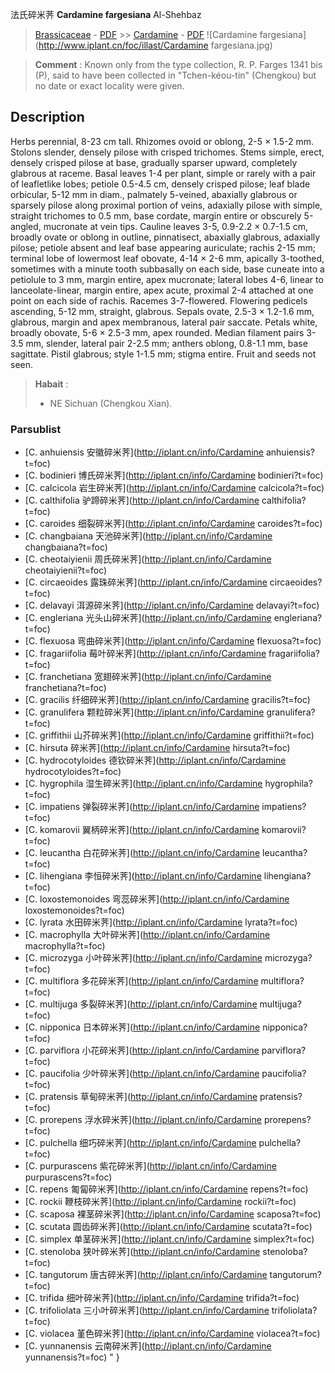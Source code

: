 法氏碎米荠 **Cardamine fargesiana** Al-Shehbaz

> [Brassicaceae](http://iplant.cn/info/Brassicaceae?t=foc) - [PDF](http://www.iplant.cn/foc/pdf/Brassicaceae.pdf) >> [Cardamine](http://iplant.cn/info/Cardamine?t=foc) - [PDF](http://www.iplant.cn/foc/pdf/Cardamine.pdf)
![Cardamine fargesiana](http://www.iplant.cn/foc/illast/Cardamine fargesiana.jpg)


> **Comment** : 
> Known only from the type collection, R. P. Farges 1341 bis (P), said to have been collected in \"Tchen-kéou-tin\" (Chengkou) but no date or exact locality were given.

## Description

Herbs perennial, 8-23 cm tall. Rhizomes ovoid or oblong, 2-5 × 1.5-2 mm. Stolons slender, densely pilose with crisped trichomes. Stems simple, erect, densely crisped pilose at base, gradually sparser upward, completely glabrous at raceme. Basal leaves 1-4 per plant, simple or rarely with a pair of leafletlike lobes; petiole 0.5-4.5 cm, densely crisped pilose; leaf blade orbicular, 5-12 mm in diam., palmately 5-veined, abaxially glabrous or sparsely pilose along proximal portion of veins, adaxially pilose with simple, straight trichomes to 0.5 mm, base cordate, margin entire or obscurely 5-angled, mucronate at vein tips. Cauline leaves 3-5, 0.9-2.2 × 0.7-1.5 cm, broadly ovate or oblong in outline, pinnatisect, abaxially glabrous, adaxially pilose; petiole absent and leaf base appearing auriculate; rachis 2-15 mm; terminal lobe of lowermost leaf obovate, 4-14 × 2-6 mm, apically 3-toothed, sometimes with a minute tooth subbasally on each side, base cuneate into a petiolule to 3 mm, margin entire, apex mucronate; lateral lobes 4-6, linear to lanceolate-linear, margin entire, apex acute, proximal 2-4 attached at one point on each side of rachis. Racemes 3-7-flowered. Flowering pedicels ascending, 5-12 mm, straight, glabrous. Sepals ovate, 2.5-3 × 1.2-1.6 mm, glabrous, margin and apex membranous, lateral pair saccate. Petals white, broadly obovate, 5-6 × 2.5-3 mm, apex rounded. Median filament pairs 3-3.5 mm, slender, lateral pair 2-2.5 mm; anthers oblong, 0.8-1.1 mm, base sagittate. Pistil glabrous; style 1-1.5 mm; stigma entire. Fruit and seeds not seen.


> **Habait** : 
>* NE Sichuan (Chengkou Xian).



### Parsublist

* [C.  anhuiensis  安徽碎米荠](http://iplant.cn/info/Cardamine anhuiensis?t=foc)
* [C.  bodinieri  博氏碎米荠](http://iplant.cn/info/Cardamine bodinieri?t=foc)
* [C.  calcicola  岩生碎米荠](http://iplant.cn/info/Cardamine calcicola?t=foc)
* [C.  calthifolia  驴蹄碎米荠](http://iplant.cn/info/Cardamine calthifolia?t=foc)
* [C.  caroides  细裂碎米荠](http://iplant.cn/info/Cardamine caroides?t=foc)
* [C.  changbaiana  天池碎米荠](http://iplant.cn/info/Cardamine changbaiana?t=foc)
* [C.  cheotaiyienii  周氏碎米荠](http://iplant.cn/info/Cardamine cheotaiyienii?t=foc)
* [C.  circaeoides  露珠碎米荠](http://iplant.cn/info/Cardamine circaeoides?t=foc)
* [C.  delavayi  洱源碎米荠](http://iplant.cn/info/Cardamine delavayi?t=foc)
* [C.  engleriana  光头山碎米荠](http://iplant.cn/info/Cardamine engleriana?t=foc)
* [C.  flexuosa  弯曲碎米荠](http://iplant.cn/info/Cardamine flexuosa?t=foc)
* [C.  fragariifolia  莓叶碎米荠](http://iplant.cn/info/Cardamine fragariifolia?t=foc)
* [C.  franchetiana  宽翅碎米荠](http://iplant.cn/info/Cardamine franchetiana?t=foc)
* [C.  gracilis  纤细碎米荠](http://iplant.cn/info/Cardamine gracilis?t=foc)
* [C.  granulifera  颗粒碎米荠](http://iplant.cn/info/Cardamine granulifera?t=foc)
* [C.  griffithii  山芥碎米荠](http://iplant.cn/info/Cardamine griffithii?t=foc)
* [C.  hirsuta  碎米荠](http://iplant.cn/info/Cardamine hirsuta?t=foc)
* [C.  hydrocotyloides  德钦碎米荠](http://iplant.cn/info/Cardamine hydrocotyloides?t=foc)
* [C.  hygrophila  湿生碎米荠](http://iplant.cn/info/Cardamine hygrophila?t=foc)
* [C.  impatiens  弹裂碎米荠](http://iplant.cn/info/Cardamine impatiens?t=foc)
* [C.  komarovii  翼柄碎米荠](http://iplant.cn/info/Cardamine komarovii?t=foc)
* [C.  leucantha  白花碎米荠](http://iplant.cn/info/Cardamine leucantha?t=foc)
* [C.  lihengiana  李恒碎米荠](http://iplant.cn/info/Cardamine lihengiana?t=foc)
* [C.  loxostemonoides  弯蕊碎米荠](http://iplant.cn/info/Cardamine loxostemonoides?t=foc)
* [C.  lyrata  水田碎米荠](http://iplant.cn/info/Cardamine lyrata?t=foc)
* [C.  macrophylla  大叶碎米荠](http://iplant.cn/info/Cardamine macrophylla?t=foc)
* [C.  microzyga  小叶碎米荠](http://iplant.cn/info/Cardamine microzyga?t=foc)
* [C.  multiflora  多花碎米荠](http://iplant.cn/info/Cardamine multiflora?t=foc)
* [C.  multijuga  多裂碎米荠](http://iplant.cn/info/Cardamine multijuga?t=foc)
* [C.  nipponica  日本碎米荠](http://iplant.cn/info/Cardamine nipponica?t=foc)
* [C.  parviflora  小花碎米荠](http://iplant.cn/info/Cardamine parviflora?t=foc)
* [C.  paucifolia  少叶碎米荠](http://iplant.cn/info/Cardamine paucifolia?t=foc)
* [C.  pratensis  草甸碎米荠](http://iplant.cn/info/Cardamine pratensis?t=foc)
* [C.  prorepens  浮水碎米荠](http://iplant.cn/info/Cardamine prorepens?t=foc)
* [C.  pulchella  细巧碎米荠](http://iplant.cn/info/Cardamine pulchella?t=foc)
* [C.  purpurascens  紫花碎米荠](http://iplant.cn/info/Cardamine purpurascens?t=foc)
* [C.  repens  匍匐碎米荠](http://iplant.cn/info/Cardamine repens?t=foc)
* [C.  rockii  鞭枝碎米荠](http://iplant.cn/info/Cardamine rockii?t=foc)
* [C.  scaposa  裸茎碎米荠](http://iplant.cn/info/Cardamine scaposa?t=foc)
* [C.  scutata  圆齿碎米荠](http://iplant.cn/info/Cardamine scutata?t=foc)
* [C.  simplex  单茎碎米荠](http://iplant.cn/info/Cardamine simplex?t=foc)
* [C.  stenoloba  狭叶碎米荠](http://iplant.cn/info/Cardamine stenoloba?t=foc)
* [C.  tangutorum  唐古碎米荠](http://iplant.cn/info/Cardamine tangutorum?t=foc)
* [C.  trifida  细叶碎米荠](http://iplant.cn/info/Cardamine trifida?t=foc)
* [C.  trifoliolata  三小叶碎米荠](http://iplant.cn/info/Cardamine trifoliolata?t=foc)
* [C.  violacea  堇色碎米荠](http://iplant.cn/info/Cardamine violacea?t=foc)
* [C.  yunnanensis  云南碎米荠](http://iplant.cn/info/Cardamine yunnanensis?t=foc)
"
}
